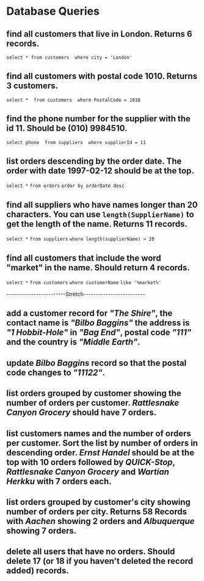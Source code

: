 # Database Queries

## find all customers that live in London. Returns 6 records.

`select *
from customers 
where city = 'London'`

## find all customers with postal code 1010. Returns 3 customers.

`select * 
from customers 
where PostalCode = 1010`

## find the phone number for the supplier with the id 11. Should be (010) 9984510.

`select phone 
from suppliers 
where supplierId = 11`

## list orders descending by the order date. The order with date 1997-02-12 should be at the top.

`select *`
`from orders`
`order by orderDate desc`

## find all suppliers who have names longer than 20 characters. You can use `length(SupplierName)` to get the length of the name. Returns 11 records.

`select *`
`from suppliers`
`where length(supplierName) > 20`

## find all customers that include the word "market" in the name. Should return 4 records.

`select *`
`from customers`
`where customerName`
`like '%market%'`

------------------------Stretch-------------------------

## add a customer record for _"The Shire"_, the contact name is _"Bilbo Baggins"_ the address is _"1 Hobbit-Hole"_ in _"Bag End"_, postal code _"111"_ and the country is _"Middle Earth"_.

## update _Bilbo Baggins_ record so that the postal code changes to _"11122"_.

## list orders grouped by customer showing the number of orders per customer. _Rattlesnake Canyon Grocery_ should have 7 orders.

## list customers names and the number of orders per customer. Sort the list by number of orders in descending order. _Ernst Handel_ should be at the top with 10 orders followed by _QUICK-Stop_, _Rattlesnake Canyon Grocery_ and _Wartian Herkku_ with 7 orders each.

## list orders grouped by customer's city showing number of orders per city. Returns 58 Records with _Aachen_ showing 2 orders and _Albuquerque_ showing 7 orders.

## delete all users that have no orders. Should delete 17 (or 18 if you haven't deleted the record added) records.
